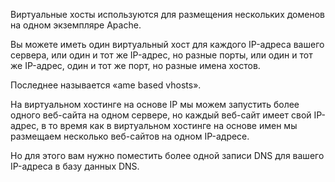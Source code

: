 Виртуальные хосты используются для размещения нескольких доменов на одном экземпляре Apache.

Вы можете иметь один виртуальный хост для каждого IP-адреса вашего сервера, или один и тот же IP-адрес, но разные порты, или один и тот же IP-адрес, один и тот же порт, но разные имена хостов.

Последнее называется «ame based vhosts».

На виртуальном хостинге на основе IP мы можем запустить более одного веб-сайта на одном сервере, но каждый веб-сайт имеет свой IP-адрес, в то время как в виртуальном хостинге на основе имен мы размещаем несколько веб-сайтов на одном IP-адресе.

Но для этого вам нужно поместить более одной записи DNS для вашего IP-адреса в базу данных DNS.